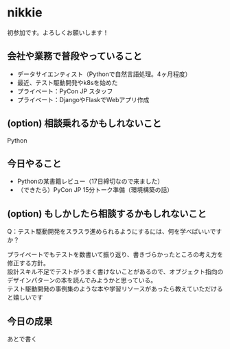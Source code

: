 # nikkie

初参加です。よろしくお願いします！

## 会社や業務で普段やっていること

- データサイエンティスト（Pythonで自然言語処理。4ヶ月程度）
- 最近、テスト駆動開発やk8sを始めた
- プライベート：PyCon JP スタッフ
- プライベート：DjangoやFlaskでWebアプリ作成

## (option) 相談乗れるかもしれないこと

Python

## 今日やること

- Pythonの某書籍レビュー（17日締切なので来ました）
- （できたら）PyCon JP 15分トーク準備（環境構築の話）

## (option) もしかしたら相談するかもしれないこと

Q：テスト駆動開発をスラスラ進められるようにするには、何を学べばいいですか？

プライベートでもテストを数書いて振り返り、書きづらかったところの考え方を修正する方針。  
設計スキル不足でテストがうまく書けないことがあるので、オブジェクト指向のデザインパターンの本を読んでみようかと思っている。  
テスト駆動開発の事例集のような本や学習リソースがあったら教えていただけると嬉しいです

## 今日の成果

あとで書く
